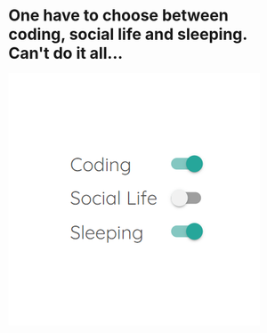 # One have to choose between coding, social life and sleeping. Can't do it all...

![alt text](./img/cant-do-it-all-small.png)
